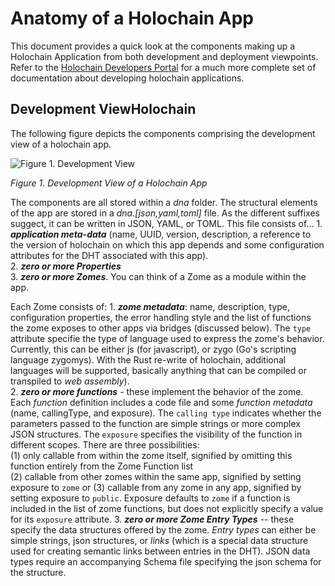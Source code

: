 # Anatomy of a Holochain App

This document provides a quick look at the components making up a Holochain Application from both development and deployment viewpoints. Refer to the [Holochain Developers Portal](https://developer.holochain.org) for a much more complete set of documentation about developing holochain applications.

## Development ViewHolochain

The following figure depicts the components comprising the development view of a holochain app.

![Figure 1. Development View](https://github.com/evomimic/holo-health/blob/master/holochain-aids/images/Holochain%20App%20Anatomy.png)

_Figure 1. Development View of a Holochain App_

The components are all stored within a _dna_ folder. The structural elements of the app are stored in a _dna.[json,yaml,toml]_ file. As the different suffixes suggect, it can be written in JSON, YAML, or TOML. This file consists of...
    1. **_application meta-data_** (name, UUID, version, description, a reference to the version of holochain on which this app depends and some configuration attributes for the DHT associated with this app).     
    2. **_zero or more Properties_**    
    3. **_zero or more Zomes_**. You can think of a Zome as a module within the app.
    
Each Zome consists of:
    1. **_zome metadata_**: name, description, type, configuration properties, the error handling style and the list of functions the zome exposes to other apps via bridges (discussed below). The `type` attribute specifie the type of language used to express the zome's behavior. Currently, this can be either js (for javascript), or zygo (Go's scripting language zygomys). With the Rust re-write of holochain, additional languages will be supported, basically anything that can be compiled or transpiled to _web assembly_).    
    2. **_zero or more functions_** - these implement the behavior of the zome. Each _function_ definition includes a code file and some _function metadata_ (name, callingType, and exposure). The `calling type` indicates whether the parameters passed to the function are simple strings or more complex JSON structures. The `exposure` specifies the visibility of the function in different scopes. There are three possibilities:    
         (1) only callable from within the zome itself, signified by omitting this function entirely from the Zome Function list          
         (2) callable from other zomes within the same app, signified by setting exposure to `zome` or 
         (3) callable from any zome in any app, signified by setting exposure to `public`. Exposure defaults to `zome` if a function is included in the list of zome functions, but does not explicitly specify a value for its `exposure` attribute. 
    3. **_zero or more Zome Entry Types_** -- these specify the data structures offered by the zome. _Entry types_ can either be simple strings, json structures, or _links_ (which is a special data structure used for creating semantic links between entries in the DHT). JSON data types require an accompanying Schema file specifying the json schema for the structure.
    
    

    
